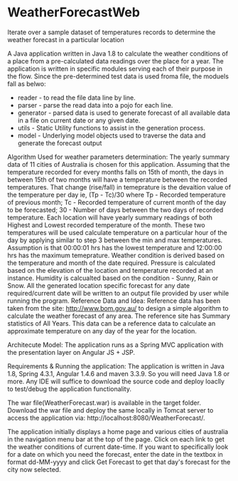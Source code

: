 # WeatherForecastWeb
Iterate over a sample dataset of temperatures records to determine the weather forecast in a particular location

A Java application written in Java 1.8 to calculate the weather conditions of a place from a pre-calculated data readings over the place for a year. The application is written in specific modules serving each of their purpose in the flow. Since the pre-determined test data is used froma file, the moduels fall as belwo:

  * reader - to read the file data line by line.
  * parser - parse the read data into a pojo for each line.
  * generator - parsed data is used to generate forecast of all available data in a file on current date or any given date.
  * utils - Static Utility functions to assist in the generation process.
  * model - Underlying model objects used to traverse the data and generate the forecast output

Algorithm Used for weather parameters determination:
The yearly summary data of 11 cities of Australia is chosen for this application.
Assuming that the temperature recorded for every months falls on 15th of month, the days in between 15th of two months will have a temperature between the recorded temperatures.
That change (rise/fall) in temeprature is the devaition value of the temperature per day ie, (Tp - Tc)/30 where Tp - Recorded temperature of previous month; Tc - Recorded temperature of current month of the day to be forecasted; 30 - Number of days between the two days of recorded temperature.
Each location will have yearly summary readings of both Highest and Lowest recorded temperature of the month. These two temperatures will be used calculate temperature on a particular hour of the day by applying similar to step 3 between the min and max temperatures. Assumption is that 00:00:01 hrs has the lowest temperature and 12:00:00 hrs has the maximum temeprature.
Weather condition is derived based on the temperature and month of the date required.
Pressure is calculated based on the elevation of the location and temperature recorded at an instance.
Humidity is calcualted based on the condition - Sunny, Rain or Snow.
All the generated location specific forecast for any date required/current date will be written to an output file provided by user while running the program.
Reference Data and Idea: Reference data has been taken from the site: http://www.bom.gov.au/ to design a simple algorithm to calculate the weather forecast of any area. The reference site has Summary statistics of All Years. This data can be a reference data to calculate an approximate temperature on any day of the year for the location.

Architecute Model:
The application runs as a Spring MVC application with the presentation layer on Angular JS + JSP.

Requirements & Running the application:
The application is written in Java 1.8, Spring 4.3.1, Angular 1.4.6 and maven 3.3.9. So you will need Java 1.8 or more. Any IDE will suffice to download the source code and deploy loaclly to test/debug the application functionality.

The war file(WeatherForecast.war) is available in the target folder. Download the war file and deploy the same locally in Tomcat server to access the application via: http://localhost:8080/WeatherForecast/.

The application initially displays a home page and various cities of australia in the navigation menu bar at the top of the page. Click on each link to get the weather conditions of current date-time. If you want to specifically look for a date on which you need the forecast, enter the date in the textbox in format dd-MM-yyyy and click Get Forecast to get that day's forecast for the city now selected.
